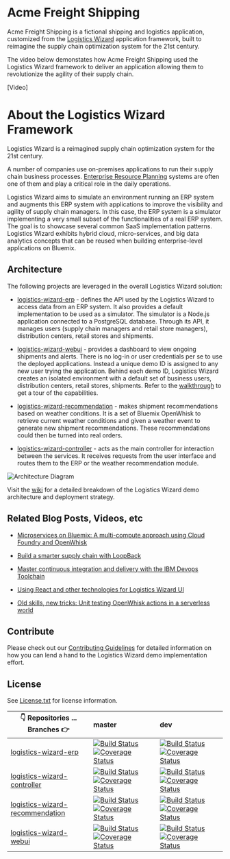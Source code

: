 # Acme Freight Shipping

Acme Freight Shipping is a fictional shipping and logistics application, customized from the [Logistics Wizard](https://github.com/ibm-bluemix/logistics-wizard) application framework, built to reimagine the supply chain optimization system for the 21st century.

The video below demonstates how Acme Freight Shipping used the Logistics Wizard framework to deliver an application allowing them to revolutionize the agility of their supply chain.

[Video]

# About the Logistics Wizard Framework

Logistics Wizard is a reimagined supply chain optimization system for the 21st century.

A number of companies use on-premises applications to run their supply chain business processes. [Enterprise Resource Planning](https://en.wikipedia.org/wiki/Enterprise_resource_planning) systems are often one of them and play a critical role in the daily operations.

Logistics Wizard aims to simulate an environment running an ERP system and augments this ERP system with applications to improve the visibility and agility of supply chain managers. In this case, the ERP system is a simulator implementing a very small subset of the functionalities of a real ERP system. The goal is to showcase several common SaaS implementation patterns. Logistics Wizard exhibits hybrid cloud, micro-services, and big data analytics concepts that can be reused when building enterprise-level applications on Bluemix.


## Architecture

The following projects are leveraged in the overall Logistics Wizard solution:

* [logistics-wizard-erp][erp_github_url] - defines the API used by the Logistics Wizard to access data from an ERP system. It also provides a default implementation to be used as a simulator. The simulator is a Node.js application connected to a PostgreSQL database. Through its API, it manages users (supply chain managers and retail store managers), distribution centers, retail stores and shipments.

* [logistics-wizard-webui][webui_github_url] - provides a dashboard to view ongoing shipments and alerts. There is no log-in or user credentials per se to use the deployed applications. Instead a unique demo ID is assigned to any new user trying the application. Behind each demo ID, Logistics Wizard creates an isolated environment with a default set of business users, distribution centers, retail stores, shipments. Refer to the [walkthrough](WALKTHROUGH.md) to get a tour of the capabilities.

* [logistics-wizard-recommendation][recommendation_github_url] - makes shipment recommendations based on weather conditions. It is a set of Bluemix OpenWhisk to retrieve current weather conditions and given a weather event to generate new shipment recommendations. These recommendations could then be turned into real orders.

* [logistics-wizard-controller][controller_github_url] - acts as the main controller for interaction between the services. It receives requests from the user interface and routes them to the ERP or the weather recommendation module.

![Architecture Diagram](architecture.png)

Visit the [wiki](https://github.com/IBM-Bluemix/logistics-wizard/wiki) for a detailed breakdown of the Logistics Wizard demo architecture and deployment strategy.

## Related Blog Posts, Videos, etc

- [Microservices on Bluemix: A multi-compute approach using Cloud Foundry and OpenWhisk](https://www.ibm.com/blogs/bluemix/2017/02/microservices-multi-compute-approach-using-cloud-foundry-openwhisk/)

- [Build a smarter supply chain with LoopBack](https://developer.ibm.com/bluemix/2016/07/11/building-smarter-supply-chain-developer-journey-loopback/)

- [Master continuous integration and delivery with the IBM Devops Toolchain](https://developer.ibm.com/bluemix/2016/08/09/master-continuous-integration-delivery-ibm-devops-toolchain/)

- [Using React and other technologies for Logistics Wizard UI](https://www.ibm.com/blogs/bluemix/2016/01/using-react/)

- [Old skills, new tricks: Unit testing OpenWhisk actions in a serverless world](https://www.ibm.com/blogs/bluemix/2016/12/unit-testing-openwhisk-actions-serverless-world/)

## Contribute
Please check out our [Contributing Guidelines](.github/CONTRIBUTING.md) for detailed information on how you can lend a hand to the Logistics Wizard demo implementation effort.

## License

See [License.txt](License.txt) for license information.

| :point_down: Repositories ... Branches :point_right: | master | dev |
| --- | :--- | :--- |
| [logistics-wizard-erp][erp_github_url] | [![Build Status](https://travis-ci.org/IBM-Bluemix/logistics-wizard-erp.svg?branch=master)](https://travis-ci.org/IBM-Bluemix/logistics-wizard-erp) [![Coverage Status](https://coveralls.io/repos/github/IBM-Bluemix/logistics-wizard-erp/badge.svg?branch=master)](https://coveralls.io/github/IBM-Bluemix/logistics-wizard-erp?branch=master) | [![Build Status](https://travis-ci.org/IBM-Bluemix/logistics-wizard-erp.svg?branch=dev)](https://travis-ci.org/IBM-Bluemix/logistics-wizard-erp) [![Coverage Status](https://coveralls.io/repos/github/IBM-Bluemix/logistics-wizard-erp/badge.svg?branch=dev)](https://coveralls.io/github/IBM-Bluemix/logistics-wizard-erp?branch=dev)|
| [logistics-wizard-controller][controller_github_url] | [![Build Status](https://travis-ci.org/IBM-Bluemix/logistics-wizard-controller.svg?branch=master)](https://travis-ci.org/IBM-Bluemix/logistics-wizard-controller) [![Coverage Status](https://coveralls.io/repos/github/IBM-Bluemix/logistics-wizard-controller/badge.svg?branch=master)](https://coveralls.io/github/IBM-Bluemix/logistics-wizard-controller?branch=master) | [![Build Status](https://travis-ci.org/IBM-Bluemix/logistics-wizard-controller.svg?branch=dev)](https://travis-ci.org/IBM-Bluemix/logistics-wizard-controller) [![Coverage Status](https://coveralls.io/repos/github/IBM-Bluemix/logistics-wizard-controller/badge.svg?branch=dev)](https://coveralls.io/github/IBM-Bluemix/logistics-wizard-controller?branch=dev) |
| [logistics-wizard-recommendation][recommendation_github_url] | [![Build Status](https://travis-ci.org/IBM-Bluemix/logistics-wizard-recommendation.svg?branch=master)](https://travis-ci.org/IBM-Bluemix/logistics-wizard-recommendation) [![Coverage Status](https://coveralls.io/repos/github/IBM-Bluemix/logistics-wizard-recommendation/badge.svg?branch=master)](https://coveralls.io/github/IBM-Bluemix/logistics-wizard-recommendation?branch=master) | [![Build Status](https://travis-ci.org/IBM-Bluemix/logistics-wizard-recommendation.svg?branch=dev)](https://travis-ci.org/IBM-Bluemix/logistics-wizard-recommendation) [![Coverage Status](https://coveralls.io/repos/github/IBM-Bluemix/logistics-wizard-recommendation/badge.svg?branch=dev)](https://coveralls.io/github/IBM-Bluemix/logistics-wizard-recommendation?branch=dev)|
| [logistics-wizard-webui][webui_github_url] | [![Build Status](https://travis-ci.org/IBM-Bluemix/logistics-wizard-webui.svg?branch=master)](https://travis-ci.org/IBM-Bluemix/logistics-wizard-webui) [![Coverage Status](https://coveralls.io/repos/github/IBM-Bluemix/logistics-wizard-webui/badge.svg?branch=master)](https://coveralls.io/github/IBM-Bluemix/logistics-wizard-webui?branch=master) | [![Build Status](https://travis-ci.org/IBM-Bluemix/logistics-wizard-webui.svg?branch=dev)](https://travis-ci.org/IBM-Bluemix/logistics-wizard-webui) [![Coverage Status](https://coveralls.io/repos/github/IBM-Bluemix/logistics-wizard-webui/badge.svg?branch=dev)](https://coveralls.io/github/IBM-Bluemix/logistics-wizard-webui?branch=dev)|


<!--Links-->
[webui_github_url]: https://github.com/IBM-Bluemix/logistics-wizard-webui
[controller_github_url]: https://github.com/IBM-Bluemix/logistics-wizard-controller
[erp_github_url]: https://github.com/IBM-Bluemix/logistics-wizard-erp
[recommendation_github_url]: https://github.com/IBM-Bluemix/logistics-wizard-recommendation
[toolchain_github_url]: https://github.com/IBM-Bluemix/logistics-wizard-toolchain
